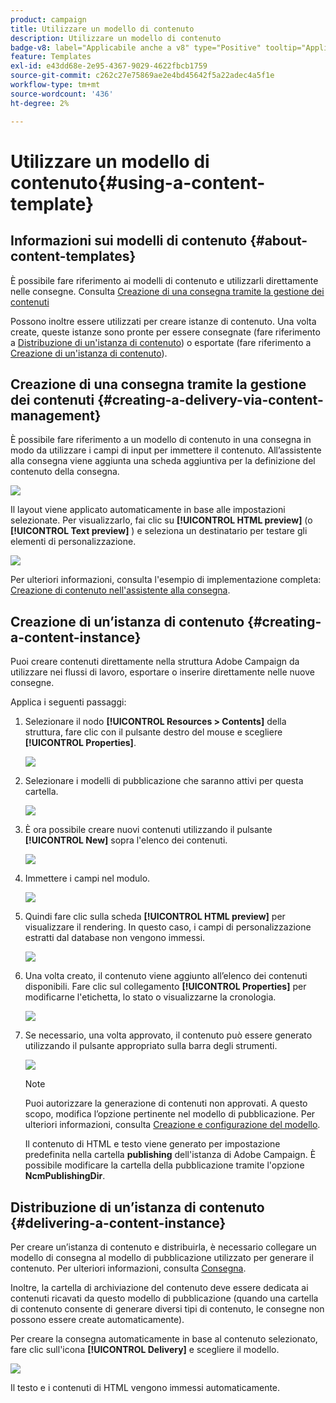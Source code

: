 ```yaml
---
product: campaign
title: Utilizzare un modello di contenuto
description: Utilizzare un modello di contenuto
badge-v8: label="Applicabile anche a v8" type="Positive" tooltip="Applicabile anche a Campaign v8"
feature: Templates
exl-id: e43dd68e-2e95-4367-9029-4622fbcb1759
source-git-commit: c262c27e75869ae2e4bd45642f5a22adec4a5f1e
workflow-type: tm+mt
source-wordcount: '436'
ht-degree: 2%

---
```


# Utilizzare un modello di contenuto{#using-a-content-template}



## Informazioni sui modelli di contenuto {#about-content-templates}

È possibile fare riferimento ai modelli di contenuto e utilizzarli direttamente nelle consegne. Consulta [Creazione di una consegna tramite la gestione dei contenuti](#creating-a-delivery-via-content-management)

Possono inoltre essere utilizzati per creare istanze di contenuto. Una volta create, queste istanze sono pronte per essere consegnate (fare riferimento a [Distribuzione di un&#39;istanza di contenuto](#delivering-a-content-instance)) o esportate (fare riferimento a [Creazione di un&#39;istanza di contenuto](#creating-a-content-instance)).

## Creazione di una consegna tramite la gestione dei contenuti {#creating-a-delivery-via-content-management}

È possibile fare riferimento a un modello di contenuto in una consegna in modo da utilizzare i campi di input per immettere il contenuto. All’assistente alla consegna viene aggiunta una scheda aggiuntiva per la definizione del contenuto della consegna.

![](assets/s_ncs_content_deliver_a_content.png)

Il layout viene applicato automaticamente in base alle impostazioni selezionate. Per visualizzarlo, fai clic su **[!UICONTROL HTML preview]** (o **[!UICONTROL Text preview]** ) e seleziona un destinatario per testare gli elementi di personalizzazione.

![](assets/s_ncs_content_deliver_a_content_html.png)

Per ulteriori informazioni, consulta l&#39;esempio di implementazione completa: [Creazione di contenuto nell&#39;assistente alla consegna](use-case-creating-content-management.md#creating-content-in-the-delivery-assistant).

## Creazione di un’istanza di contenuto {#creating-a-content-instance}

Puoi creare contenuti direttamente nella struttura Adobe Campaign da utilizzare nei flussi di lavoro, esportare o inserire direttamente nelle nuove consegne.

Applica i seguenti passaggi:

1. Selezionare il nodo **[!UICONTROL Resources > Contents]** della struttura, fare clic con il pulsante destro del mouse e scegliere **[!UICONTROL Properties]**.

   ![](assets/s_ncs_content_folder_properties.png)

1. Selezionare i modelli di pubblicazione che saranno attivi per questa cartella.

   ![](assets/s_ncs_content_folder_templates.png)

1. È ora possibile creare nuovi contenuti utilizzando il pulsante **[!UICONTROL New]** sopra l&#39;elenco dei contenuti.

   ![](assets/s_ncs_content_folder_create_a_template.png)

1. Immettere i campi nel modulo.

   ![](assets/s_ncs_content_folder_use_a_template.png)

1. Quindi fare clic sulla scheda **[!UICONTROL HTML preview]** per visualizzare il rendering. In questo caso, i campi di personalizzazione estratti dal database non vengono immessi.

   ![](assets/s_ncs_content_folder_use_a_template_preview.png)

1. Una volta creato, il contenuto viene aggiunto all’elenco dei contenuti disponibili. Fare clic sul collegamento **[!UICONTROL Properties]** per modificarne l&#39;etichetta, lo stato o visualizzarne la cronologia.

   ![](assets/s_ncs_content_folder_template_properties.png)

1. Se necessario, una volta approvato, il contenuto può essere generato utilizzando il pulsante appropriato sulla barra degli strumenti.

   ![](assets/s_ncs_content_folder_template_generate.png)

   >[!NOTE]
   >
   >Puoi autorizzare la generazione di contenuti non approvati. A questo scopo, modifica l’opzione pertinente nel modello di pubblicazione. Per ulteriori informazioni, consulta [Creazione e configurazione del modello](publication-templates.md#creating-and-configuring-the-template).

   Il contenuto di HTML e testo viene generato per impostazione predefinita nella cartella **publishing** dell&#39;istanza di Adobe Campaign. È possibile modificare la cartella della pubblicazione tramite l&#39;opzione **NcmPublishingDir**.

## Distribuzione di un’istanza di contenuto {#delivering-a-content-instance}

Per creare un’istanza di contenuto e distribuirla, è necessario collegare un modello di consegna al modello di pubblicazione utilizzato per generare il contenuto. Per ulteriori informazioni, consulta [Consegna](publication-templates.md#delivery).

Inoltre, la cartella di archiviazione del contenuto deve essere dedicata ai contenuti ricavati da questo modello di pubblicazione (quando una cartella di contenuto consente di generare diversi tipi di contenuto, le consegne non possono essere create automaticamente).

Per creare la consegna automaticamente in base al contenuto selezionato, fare clic sull&#39;icona **[!UICONTROL Delivery]** e scegliere il modello.

![](assets/s_ncs_content_folder_create_the_delivery.png)

Il testo e i contenuti di HTML vengono immessi automaticamente.
